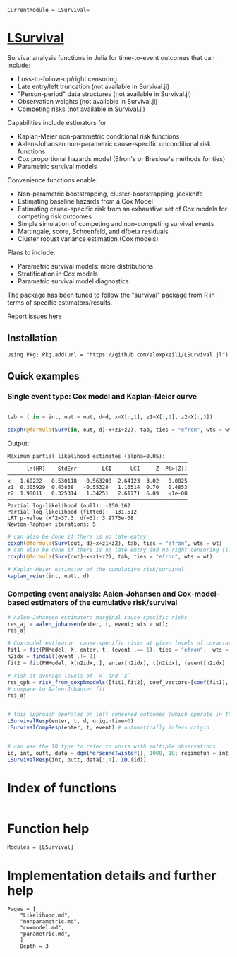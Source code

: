 ```@meta
CurrentModule = LSurvival=
```

# [LSurvival](https://github.com/alexpkeil1/LSurvival.jl)

Survival analysis functions in Julia for time-to-event outcomes that can include:
- Loss-to-follow-up/right censoring
- Late entry/left truncation (not available in Survival.jl)
- "Person-period" data structures (not available in Survival.jl)
- Observation weights (not available in Survival.jl)
- Competing risks (not available in Survival.jl)

Capabilities include estimators for
- Kaplan-Meier non-parametric conditional risk functions
- Aalen-Johansen non-parametric cause-specific unconditional risk functions
- Cox proportional hazards model (Efron's or Breslow's methods for ties)
- Parametric survival models

Convenience functions enable:
- Non-parametric bootstrapping, cluster-bootstrapping, jackknife
- Estimating baseline hazards from a Cox Model
- Estimating cause-specific risk from an exhaustive set of Cox models for competing risk outcomes
- Simple simulation of competing and non-competing survival events
- Martingale, score, Schoenfeld, and dfbeta residuals
- Cluster robust variance estimation (Cox models)

Plans to include:
- Parametric survival models: more distributions
- Stratification in Cox models
- Parametric survival model diagnostics

The package has been tuned to follow the "survival" package from R in terms of specific estimators/results.

Report issues [here](https://github.com/alexpkeil1/LSurvival.jl/issues)

## Installation 
```{julia}
using Pkg; Pkg.add(url = "https://github.com/alexpkeil1/LSurvival.jl")
```

## Quick examples

### Single event type: Cox model and Kaplan-Meier curve
```julia

tab = ( in = int, out = out, d=d, x=X[:,1], z1=X[:,2], z2=X[:,3]) 

coxph(@formula(Surv(in, out, d)~x+z1+z2), tab, ties = "efron", wts = wt)
```

Output:
```
Maximum partial likelihood estimates (alpha=0.05):
─────────────────────────────────────────────────────────
      ln(HR)    StdErr        LCI      UCI     Z  P(>|Z|)
─────────────────────────────────────────────────────────
x   1.60222   0.530118   0.563208  2.64123  3.02   0.0025
z1  0.305929  0.43838   -0.55328   1.16514  0.70   0.4853
z2  1.98011   0.325314   1.34251   2.61771  6.09   <1e-08
─────────────────────────────────────────────────────────
Partial log-likelihood (null): -150.162
Partial log-likelihood (fitted): -131.512
LRT p-value (X^2=37.3, df=3): 3.9773e-08
Newton-Raphson iterations: 5
```

```julia
# can also be done if there is no late entry
coxph(@formula(Surv(out, d)~x+z1+z2), tab, ties = "efron", wts = wt)
# can also be done if there is no late entry and no right censoring (i.e. all times are failure times)
coxph(@formula(Surv(out)~x+z1+z2), tab, ties = "efron", wts = wt)

# Kaplan-Meier estimator of the cumulative risk/survival
kaplan_meier(int, outt, d)
```


### Competing event analysis: Aalen-Johansen and Cox-model-based estimators of the cumulative risk/survival

```julia
# Aalen-Johansen estimator: marginal cause-specific risks
res_aj = aalen_johansen(enter, t, event; wts = wt);
res_aj

# Cox-model estimator: cause-specific risks at given levels of covariates
fit1 = fit(PHModel, X, enter, t, (event .== 1), ties = "efron",  wts = wt)
n2idx = findall(event .!= 1)
fit2 = fit(PHModel, X[n2idx,:], enter[n2idx], t[n2idx], (event[n2idx] .== 2), ties = "efron",  wts = wt[n2idx])

# risk at average levels of `x` and `z`
res_cph = risk_from_coxphmodels([fit1,fit2], coef_vectors=[coef(fit1), coef(fit2)], pred_profile=mean(X, dims=1))
# compare to Aalen-Johansen fit
res_aj


# this approach operates on left censored outcomes (which operate in the background in model fitting)
LSurvivalResp(enter, t, d, origintime=0)
LSurvivalCompResp(enter, t, event) # automatically infers origin


# can use the ID type to refer to units with multiple observations
id, int, outt, data = dgm(MersenneTwister(), 1000, 10; regimefun = int_0)
LSurvivalResp(int, outt, data[:,4], ID.(id))
```

# Index of functions

```@index
```

# Function help 

```@autodocs
Modules = [LSurvival]
```

# Implementation details and further help

```@contents
Pages = [
    "Likelihood.md",
    "nonparametric.md",
    "coxmodel.md",
    "parametric.md",
    ]
    Depth = 3
```